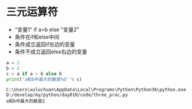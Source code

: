 # 三元运算符


- "变量1" if a>b else "变量2"
- 条件在if和else中间
- 条件成立返回if左边的变量
- 条件不成立返回else右边的变量

```python
a = 2
b = 2
c = a if a > b else b
print('a和b中最大的数是%d' % c)
```

```
C:\Users\xuluchuan\AppData\Local\Programs\Python\Python36\python.exe D:/develop/my/python/day010/code/three_prac.py
a和b中最大的数是2
```